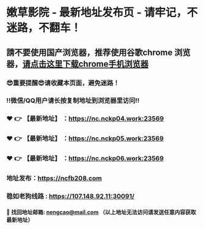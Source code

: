 # 嫩草影院 - 最新地址发布页 - 请牢记，不迷路，不翻车！

## 請不要使用国产浏览器，推荐使用谷歌chrome 浏览器，<a href = "https://www.google.cn/chrome/">请点击这里下载chrome手机浏览器</a>

### :sunglasses:重要提醒:sunglasses:请收藏本页面，避免迷路！
### ‼️微信/QQ用户请长按复制地址到浏览器里访问‼️

### :heart: :point_right: 【最新地址】 ：https://nc.nckp04.work:23569
### :heart: :point_right: 【最新地址】 ：https://nc.nckp05.work:23569
### :heart: :point_right: 【最新地址】 ：https://nc.nckp06.work:23569

### 地址发布：https://ncfb208.com
### 稳如老狗线路 :  https://107.148.92.11:30091/

#### :e-mail: __找回地址邮箱: nengcao@mail.com （以上地址无法访问请发送任意内容获取最新地址）__
